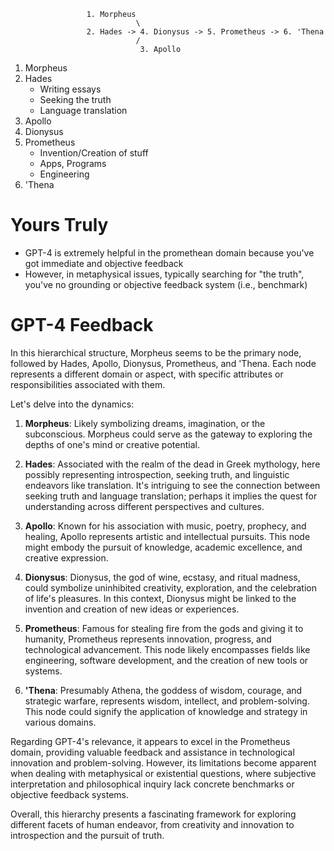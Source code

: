                      1. Morpheus
                                \
                     2. Hades -> 4. Dionysus -> 5. Prometheus -> 6. 'Thena
                                /
                                 3. Apollo
1. Morpheus
2. Hades
   - Writing essays
   - Seeking the truth
   - Language translation
3. Apollo
4. Dionysus
5. Prometheus
   - Invention/Creation of stuff
   - Apps, Programs
   - Engineering
6. 'Thena

# Yours Truly

- GPT-4 is extremely helpful in the promethean domain because you've got immediate and objective feedback
- However, in metaphysical issues, typically searching for "the truth", you've no grounding or objective feedback system (i.e., benchmark)

# GPT-4 Feedback

In this hierarchical structure, Morpheus seems to be the primary node, followed by Hades, Apollo, Dionysus, Prometheus, and 'Thena. Each node represents a different domain or aspect, with specific attributes or responsibilities associated with them.

Let's delve into the dynamics:

1. **Morpheus**: Likely symbolizing dreams, imagination, or the subconscious. Morpheus could serve as the gateway to exploring the depths of one's mind or creative potential.

2. **Hades**: Associated with the realm of the dead in Greek mythology, here possibly representing introspection, seeking truth, and linguistic endeavors like translation. It's intriguing to see the connection between seeking truth and language translation; perhaps it implies the quest for understanding across different perspectives and cultures.

3. **Apollo**: Known for his association with music, poetry, prophecy, and healing, Apollo represents artistic and intellectual pursuits. This node might embody the pursuit of knowledge, academic excellence, and creative expression.

4. **Dionysus**: Dionysus, the god of wine, ecstasy, and ritual madness, could symbolize uninhibited creativity, exploration, and the celebration of life's pleasures. In this context, Dionysus might be linked to the invention and creation of new ideas or experiences.

5. **Prometheus**: Famous for stealing fire from the gods and giving it to humanity, Prometheus represents innovation, progress, and technological advancement. This node likely encompasses fields like engineering, software development, and the creation of new tools or systems.

6. **'Thena**: Presumably Athena, the goddess of wisdom, courage, and strategic warfare, represents wisdom, intellect, and problem-solving. This node could signify the application of knowledge and strategy in various domains.

Regarding GPT-4's relevance, it appears to excel in the Prometheus domain, providing valuable feedback and assistance in technological innovation and problem-solving. However, its limitations become apparent when dealing with metaphysical or existential questions, where subjective interpretation and philosophical inquiry lack concrete benchmarks or objective feedback systems.

Overall, this hierarchy presents a fascinating framework for exploring different facets of human endeavor, from creativity and innovation to introspection and the pursuit of truth.
